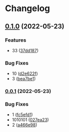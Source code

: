 # Changelog

## [0.1.0](https://github.com/socialgene/sgnf/compare/v0.0.1...v0.1.0) (2022-05-23)


### Features

* 33 ([37dd187](https://github.com/socialgene/sgnf/commit/37dd1874c04dca0eb3a875b4f002aade8251725c))


### Bug Fixes

* 10 ([d2e622f](https://github.com/socialgene/sgnf/commit/d2e622fa95cf70a1235bcc3509a4a31c0ac1f5ef))
* 3 ([bea7be1](https://github.com/socialgene/sgnf/commit/bea7be1a18672a095f1ee43ce898a9d14ac885fa))

### [0.0.1](https://github.com/socialgene/sgnf/compare/0.0.0...v0.0.1) (2022-05-23)


### Bug Fixes

* 1 ([fc5efd1](https://github.com/socialgene/sgnf/commit/fc5efd174e3b8a23af80903cf20220314a9f7ccc))
* 1010101 ([027ea23](https://github.com/socialgene/sgnf/commit/027ea2309c1f923bd8522d1b9bd35407a54f1711))
* 2 ([a466e98](https://github.com/socialgene/sgnf/commit/a466e981893cb388073d447a7ee4c8e245d7d6cc))
